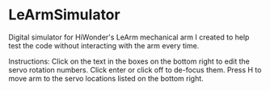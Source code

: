 # LeArmSimulator
Digital simulator for HiWonder's LeArm mechanical arm I created to help test the code without interacting with the arm every time.

Instructions:
Click on the text in the boxes on the bottom right to edit the servo rotation numbers. Click enter or click off to de-focus them. 
Press H to move arm to the servo locations listed on the bottom right.
